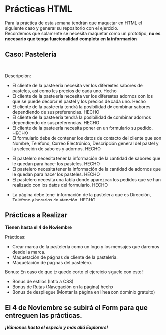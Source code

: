 # Prácticas HTML

Para la práctica de esta semana tendrán que maquetar en HTML el siguiente caso y generar su repositorio con el ejercicio.
<br>
Recordemos que solamente se necesita maquetar como un prototipo, **no es necesario que tenga funcionalidad completa en la información**

## **Caso: Pastelería**
<br>

Descripción:<br>
- El cliente de la pastelería necesita ver los diferentes sabores de pasteles, así como los precios de cada uno. Hecho
- El cliente de la pastelería necesita ver los diferentes adornos con los que se puede decorar el pastel y los precios de cada uno. Hecho
- El cliente de la pastelería tendrá la posibilidad de combinar sabores dependiendo de sus preferencias. HECHO
- El cliente de la pastelería tendrá la posibilidad de combinar adornos dependiendo de sus preferencias. HECHO 
- El cliente de la pastelería necesita poner en un formulario su pedido. HECHO
- El formulario debe de contener los datos de contacto del cliente que son Nombre, Teléfono, Correo Electrónico, Descripción general del pastel y la selección de sabores y adornos. HECHO
+ El pastelero necesita tener la información de la cantidad de sabores que le quedan para hacer los pasteles. HECHO
+ El pastelero necesita tener la información de la cantidad de adornos que le quedan para hacer los pasteles. HECHO
+ El pastelero necesita una tabla donde aparezcan los pedidos que se han realizado con los datos del formulario. HECHO
- La página debe tener información de la pastelería que es Dirección, Teléfono y horarios de atención. HECHO

## Prácticas a Realizar
**Tienen hasta el 4 de Noviembre**

Prácticas:
- Crear marca de la pastelería como un logo y los mensajes que daremos desde la marca.
- Maquetación de páginas de cliente de la pastelería.
- Maquetación de páginas del pastelero.

Bonus:
En caso de que te quede corto el ejercicio siguele con esto!
- Bonus de estilos (Intro a CSS)
- Bonus de Rutas (Navegación en la página) hecho
- Bonus de despliegue (Montar la página en línea con dominio gratuito)

## El 4 de Noviembre se subirá el Form para que entreguen las prácticas. 
***¡Vámonos hasta el espacio y más allá Explorers!***

